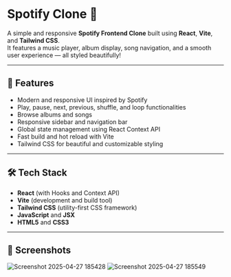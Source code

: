 # Spotify Clone 🎵

A simple and responsive **Spotify Frontend Clone** built using **React**, **Vite**, and **Tailwind CSS**.  
It features a music player, album display, song navigation, and a smooth user experience — all styled beautifully!

---

## 🚀 Features

- Modern and responsive UI inspired by Spotify
- Play, pause, next, previous, shuffle, and loop functionalities
- Browse albums and songs
- Responsive sidebar and navigation bar
- Global state management using React Context API
- Fast build and hot reload with Vite
- Tailwind CSS for beautiful and customizable styling

---

## 🛠️ Tech Stack

- **React** (with Hooks and Context API)
- **Vite** (development and build tool)
- **Tailwind CSS** (utility-first CSS framework)
- **JavaScript** and **JSX**
- **HTML5** and **CSS3**

---

## 📸 Screenshots
![Screenshot 2025-04-27 185428](https://github.com/user-attachments/assets/59c7763d-c485-41b8-9036-e7bfaa569a40)
![Screenshot 2025-04-27 185549](https://github.com/user-attachments/assets/ec6dcc1f-8fcc-4655-9446-b4e1d9cb1247)

